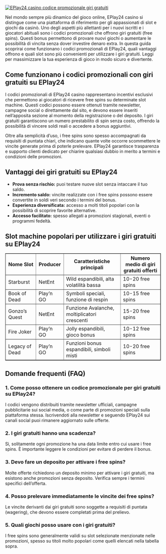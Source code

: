 [![EPlay24 casino codice promozionale giri gratuiti](https://123-caf.pages.dev/gitsignup.png)](https://vrmoo.ru/Bt82HjjY)

<div>     <p>Nel mondo sempre più dinamico del gioco online, EPlay24 casino si distingue come una piattaforma di riferimento per gli appassionati di slot e giochi da casinò. Uno degli aspetti più allettanti per i nuovi iscritti e i giocatori abituali sono i codici promozionali che offrono giri gratuiti (free spins). Questi bonus permettono di provare nuovi giochi o aumentare le possibilità di vincita senza dover investire denaro extra. In questa guida scoprirai come funzionano i codici promozionali di EPlay24, quali vantaggi offrono e quali slot sono più convenienti per utilizzare i giri gratuiti. Leggi per massimizzare la tua esperienza di gioco in modo sicuro e divertente.</p>    <h2>Come funzionano i codici promozionali con giri gratuiti su EPlay24</h2>   <p>I codici promozionali di EPlay24 casino rappresentano incentivi esclusivi che permettono ai giocatori di ricevere free spins su determinate slot machine. Questi codici possono essere ottenuti tramite newsletter, campagne social o direttamente dal sito, e devono essere inseriti nell’apposita sezione al momento della registrazione o del deposito. I giri gratuiti garantiscono un numero prestabilito di spin senza costo, offrendo la possibilità di vincere soldi reali o accedere a bonus aggiuntivi.</p>   <p>Oltre alla semplicità d’uso, i free spins sono spesso accompagnati da requisiti di puntata chiari, che indicano quante volte occorre scommettere le vincite generate prima di poterle prelevare. EPlay24 garantisce trasparenza e supporto clienti dedicato per chiarire qualsiasi dubbio in merito a termini e condizioni delle promozioni.</p>    <h2>Vantaggi dei giri gratuiti su EPlay24</h2>   <ul>     <li><strong>Prova senza rischio:</strong> puoi testare nuove slot senza intaccare il tuo saldo.</li>     <li><strong>Incremento saldo:</strong> vincite realizzate con i free spins possono essere convertite in soldi veri secondo i termini del bonus.</li>     <li><strong>Esperienza diversificata:</strong> accesso a molti titoli popolari con la possibilità di scoprire favorite alternative.</li>     <li><strong>Accesso facilitato:</strong> spesso allegati a promozioni stagionali, eventi o programmi fedeltà.</li>   </ul>    <h2>Slot machine popolari per utilizzare i giri gratuiti su EPlay24</h2>   <table border="1" cellpadding="6" cellspacing="0" style="border-collapse: collapse; width: 100%;">     <thead>       <tr>         <th>Nome Slot</th>         <th>Producer</th>         <th>Caratteristiche principali</th>         <th>Numero medio di giri gratuiti offerti</th>       </tr>     </thead>     <tbody>       <tr>         <td>Starburst</td>         <td>NetEnt</td>         <td>Wild espandibili, alta volatilità bassa</td>         <td>10-20 free spins</td>       </tr>       <tr>         <td>Book of Dead</td>         <td>Play’n GO</td>         <td>Symboli speciali, funzione di respin</td>         <td>10-15 free spins</td>       </tr>       <tr>         <td>Gonzo’s Quest</td>         <td>NetEnt</td>         <td>Funzione Avalanche, moltiplicatori crescenti</td>         <td>15-20 free spins</td>       </tr>       <tr>         <td>Fire Joker</td>         <td>Play’n GO</td>         <td>Jolly espandibili, gioco bonus</td>         <td>10-12 free spins</td>       </tr>       <tr>         <td>Legacy of Dead</td>         <td>Play’n GO</td>         <td>Funzioni bonus espandibili, simboli misti</td>         <td>10-20 free spins</td>       </tr>     </tbody>   </table>    <h2>Domande frequenti (FAQ)</h2>   <h3>1. Come posso ottenere un codice promozionale per giri gratuiti su EPlay24?</h3>   <p>I codici vengono distribuiti tramite newsletter ufficiali, campagne pubblicitarie sui social media, o come parte di promozioni speciali sulla piattaforma stessa. Iscrivendoti alla newsletter e seguendo EPlay24 sui canali social puoi rimanere aggiornato sulle offerte.</p>    <h3>2. I giri gratuiti hanno una scadenza?</h3>   <p>Sì, solitamente ogni promozione ha una data limite entro cui usare i free spins. È importante leggere le condizioni per evitare di perdere il bonus.</p>    <h3>3. Devo fare un deposito per attivare i free spins?</h3>   <p>Molte offerte richiedono un deposito minimo per attivare i giri gratuiti, ma esistono anche promozioni senza deposito. Verifica sempre i termini specifici dell’offerta.</p>    <h3>4. Posso prelevare immediatamente le vincite dei free spins?</h3>   <p>Le vincite derivanti dai giri gratuiti sono soggette a requisiti di puntata (wagering), che devono essere completati prima del prelievo.</p>    <h3>5. Quali giochi posso usare con i giri gratuiti?</h3>   <p>I free spins sono generalmente validi su slot selezionate menzionate nelle promozioni, spesso su titoli molto popolari come quelli elencati nella tabella sopra.</p> </div>